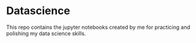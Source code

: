 # Datascience
This repo contains the jupyter notebooks created by me for practicing and polishing my data science skills. 
